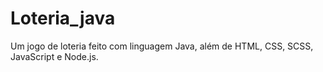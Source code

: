# Loteria_java
Um jogo de loteria feito com linguagem Java, além de HTML, CSS, SCSS, JavaScript e Node.js.